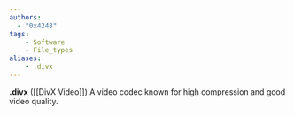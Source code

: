 ```yaml
---
authors:
  - "0x4248"
tags:
    - Software
    - File_types
aliases:
    - .divx
---
```

**.divx** ([[DivX Video]]) A video codec known for high compression and good video quality.
